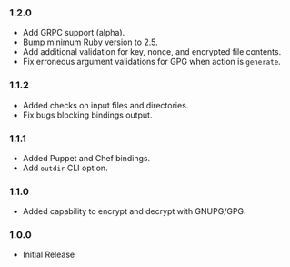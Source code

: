 ### 1.2.0
- Add GRPC support (alpha).
- Bump minimum Ruby version to 2.5.
- Add additional validation for key, nonce, and encrypted file contents.
- Fix erroneous argument validations for GPG when action is `generate`.

### 1.1.2
- Added checks on input files and directories.
- Fix bugs blocking bindings output.

### 1.1.1
- Added Puppet and Chef bindings.
- Add `outdir` CLI option.

### 1.1.0
- Added capability to encrypt and decrypt with GNUPG/GPG.

### 1.0.0
- Initial Release
